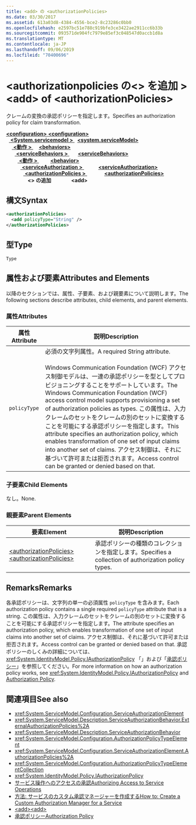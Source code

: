 ```yaml
---
title: <add> の <authorizationPolicies>
ms.date: 03/30/2017
ms.assetid: 613a03d8-4384-4556-bce2-8c23286c0bb0
ms.openlocfilehash: e2597bc51e788c919bfe3ce3422ae2911cc6b33b
ms.sourcegitcommit: 093571de904fc7979e85ef3c048547d0accb1d8a
ms.translationtype: MT
ms.contentlocale: ja-JP
ms.lasthandoff: 09/06/2019
ms.locfileid: "70400696"
---
```

# <a name="add-of-authorizationpolicies"></a><span data-ttu-id="21a94-102">\<authorizationpolicies の\<> を追加 ></span><span class="sxs-lookup"><span data-stu-id="21a94-102">\<add> of \<authorizationPolicies></span></span>
<span data-ttu-id="21a94-103">クレームの変換の承認ポリシーを指定します。</span><span class="sxs-lookup"><span data-stu-id="21a94-103">Specifies an authorization policy for claim transformation.</span></span>  
  
<span data-ttu-id="21a94-104">[ **\<configuration>** ](../configuration-element.md)</span><span class="sxs-lookup"><span data-stu-id="21a94-104">[**\<configuration>**](../configuration-element.md)</span></span>\
<span data-ttu-id="21a94-105">&nbsp;&nbsp;[ **\<System.servicemodel >** ](system-servicemodel.md)</span><span class="sxs-lookup"><span data-stu-id="21a94-105">&nbsp;&nbsp;[**\<system.serviceModel>**](system-servicemodel.md)</span></span>\
<span data-ttu-id="21a94-106">&nbsp;&nbsp;&nbsp;&nbsp;[ **\<動作 >** ](behaviors.md)</span><span class="sxs-lookup"><span data-stu-id="21a94-106">&nbsp;&nbsp;&nbsp;&nbsp;[**\<behaviors>**](behaviors.md)</span></span>\
<span data-ttu-id="21a94-107">&nbsp;&nbsp;&nbsp;&nbsp;&nbsp;&nbsp;[ **\<serviceBehaviors >** ](servicebehaviors.md)</span><span class="sxs-lookup"><span data-stu-id="21a94-107">&nbsp;&nbsp;&nbsp;&nbsp;&nbsp;&nbsp;[**\<serviceBehaviors>**](servicebehaviors.md)</span></span>\
<span data-ttu-id="21a94-108">&nbsp;&nbsp;&nbsp;&nbsp;&nbsp;&nbsp;&nbsp;&nbsp;[ **\<動作 >** ](behavior-of-servicebehaviors.md)</span><span class="sxs-lookup"><span data-stu-id="21a94-108">&nbsp;&nbsp;&nbsp;&nbsp;&nbsp;&nbsp;&nbsp;&nbsp;[**\<behavior>**](behavior-of-servicebehaviors.md)</span></span>\
<span data-ttu-id="21a94-109">&nbsp;&nbsp;&nbsp;&nbsp;&nbsp;&nbsp;&nbsp;&nbsp;&nbsp;&nbsp;[ **\<serviceAuthorization >** ](serviceauthorization-element.md)</span><span class="sxs-lookup"><span data-stu-id="21a94-109">&nbsp;&nbsp;&nbsp;&nbsp;&nbsp;&nbsp;&nbsp;&nbsp;&nbsp;&nbsp;[**\<serviceAuthorization>**](serviceauthorization-element.md)</span></span>\
<span data-ttu-id="21a94-110">&nbsp;&nbsp;&nbsp;&nbsp;&nbsp;&nbsp;&nbsp;&nbsp;&nbsp;&nbsp;&nbsp;&nbsp;[ **\<authorizationPolicies >** ](authorizationpolicies.md)</span><span class="sxs-lookup"><span data-stu-id="21a94-110">&nbsp;&nbsp;&nbsp;&nbsp;&nbsp;&nbsp;&nbsp;&nbsp;&nbsp;&nbsp;&nbsp;&nbsp;[**\<authorizationPolicies>**](authorizationpolicies.md)</span></span>\
<span data-ttu-id="21a94-111">&nbsp;&nbsp;&nbsp;&nbsp;&nbsp;&nbsp;&nbsp;&nbsp;&nbsp;&nbsp;&nbsp;&nbsp;&nbsp;&nbsp; **\<> の追加**</span><span class="sxs-lookup"><span data-stu-id="21a94-111">&nbsp;&nbsp;&nbsp;&nbsp;&nbsp;&nbsp;&nbsp;&nbsp;&nbsp;&nbsp;&nbsp;&nbsp;&nbsp;&nbsp;**\<add>**</span></span>  
  
## <a name="syntax"></a><span data-ttu-id="21a94-112">構文</span><span class="sxs-lookup"><span data-stu-id="21a94-112">Syntax</span></span>  
  
```xml  
<authorizationPolicies>
  <add policyType="String" />
</authorizationPolicies>
```  
  
## <a name="type"></a><span data-ttu-id="21a94-113">型</span><span class="sxs-lookup"><span data-stu-id="21a94-113">Type</span></span>  
 `Type`  
  
## <a name="attributes-and-elements"></a><span data-ttu-id="21a94-114">属性および要素</span><span class="sxs-lookup"><span data-stu-id="21a94-114">Attributes and Elements</span></span>  
 <span data-ttu-id="21a94-115">以降のセクションでは、属性、子要素、および親要素について説明します。</span><span class="sxs-lookup"><span data-stu-id="21a94-115">The following sections describe attributes, child elements, and parent elements.</span></span>  
  
### <a name="attributes"></a><span data-ttu-id="21a94-116">属性</span><span class="sxs-lookup"><span data-stu-id="21a94-116">Attributes</span></span>  
  
|<span data-ttu-id="21a94-117">属性</span><span class="sxs-lookup"><span data-stu-id="21a94-117">Attribute</span></span>|<span data-ttu-id="21a94-118">説明</span><span class="sxs-lookup"><span data-stu-id="21a94-118">Description</span></span>|  
|---------------|-----------------|  
|`policyType`|<span data-ttu-id="21a94-119">必須の文字列属性。</span><span class="sxs-lookup"><span data-stu-id="21a94-119">A required String attribute.</span></span><br /><br /> <span data-ttu-id="21a94-120">Windows Communication Foundation (WCF) アクセス制御モデルは、一連の承認ポリシーを型としてプロビジョニングすることをサポートしています。</span><span class="sxs-lookup"><span data-stu-id="21a94-120">The Windows Communication Foundation (WCF) access control model supports provisioning a set of authorization policies as types.</span></span> <span data-ttu-id="21a94-121">この属性は、入力クレームのセットをクレームの別のセットに変換することを可能にする承認ポリシーを指定します。</span><span class="sxs-lookup"><span data-stu-id="21a94-121">This attribute specifies an authorization policy, which enables transformation of one set of input claims into another set of claims.</span></span> <span data-ttu-id="21a94-122">アクセス制御は、それに基づいて許可または拒否されます。</span><span class="sxs-lookup"><span data-stu-id="21a94-122">Access control can be granted or denied based on that.</span></span>|  
  
### <a name="child-elements"></a><span data-ttu-id="21a94-123">子要素</span><span class="sxs-lookup"><span data-stu-id="21a94-123">Child Elements</span></span>  
 <span data-ttu-id="21a94-124">なし。</span><span class="sxs-lookup"><span data-stu-id="21a94-124">None.</span></span>  
  
### <a name="parent-elements"></a><span data-ttu-id="21a94-125">親要素</span><span class="sxs-lookup"><span data-stu-id="21a94-125">Parent Elements</span></span>  
  
|<span data-ttu-id="21a94-126">要素</span><span class="sxs-lookup"><span data-stu-id="21a94-126">Element</span></span>|<span data-ttu-id="21a94-127">説明</span><span class="sxs-lookup"><span data-stu-id="21a94-127">Description</span></span>|  
|-------------|-----------------|  
|[<span data-ttu-id="21a94-128">\<authorizationPolicies></span><span class="sxs-lookup"><span data-stu-id="21a94-128">\<authorizationPolicies></span></span>](authorizationpolicies.md)|<span data-ttu-id="21a94-129">承認ポリシーの種類のコレクションを指定します。</span><span class="sxs-lookup"><span data-stu-id="21a94-129">Specifies a collection of authorization policy types.</span></span>|  
  
## <a name="remarks"></a><span data-ttu-id="21a94-130">Remarks</span><span class="sxs-lookup"><span data-stu-id="21a94-130">Remarks</span></span>  
 <span data-ttu-id="21a94-131">各承認ポリシーは、文字列の単一の必須属性 `policyType` を含みます。</span><span class="sxs-lookup"><span data-stu-id="21a94-131">Each authorization policy contains a single required `policyType` attribute that is a string.</span></span> <span data-ttu-id="21a94-132">この属性は、入力クレームのセットをクレームの別のセットに変換することを可能にする承認ポリシーを指定します。</span><span class="sxs-lookup"><span data-stu-id="21a94-132">The attribute specifies an authorization policy, which enables transformation of one set of input claims into another set of claims.</span></span> <span data-ttu-id="21a94-133">アクセス制御は、それに基づいて許可または拒否されます。</span><span class="sxs-lookup"><span data-stu-id="21a94-133">Access control can be granted or denied based on that.</span></span> <span data-ttu-id="21a94-134">承認ポリシーのしくみの詳細については、 <xref:System.IdentityModel.Policy.IAuthorizationPolicy> 「」および「[承認ポリシー](../../../wcf/samples/authorization-policy.md)」を参照してください。</span><span class="sxs-lookup"><span data-stu-id="21a94-134">For more information on how an authorization policy works, see <xref:System.IdentityModel.Policy.IAuthorizationPolicy> and [Authorization Policy](../../../wcf/samples/authorization-policy.md).</span></span>  
  
## <a name="see-also"></a><span data-ttu-id="21a94-135">関連項目</span><span class="sxs-lookup"><span data-stu-id="21a94-135">See also</span></span>

- <xref:System.ServiceModel.Configuration.ServiceAuthorizationElement>
- <xref:System.ServiceModel.Description.ServiceAuthorizationBehavior.ExternalAuthorizationPolicies%2A>
- <xref:System.ServiceModel.Description.ServiceAuthorizationBehavior>
- <xref:System.ServiceModel.Configuration.AuthorizationPolicyTypeElement>
- <xref:System.ServiceModel.Configuration.ServiceAuthorizationElement.AuthorizationPolicies%2A>
- <xref:System.ServiceModel.Configuration.AuthorizationPolicyTypeElementCollection>
- <xref:System.IdentityModel.Policy.IAuthorizationPolicy>
- [<span data-ttu-id="21a94-136">サービス操作へのアクセスの承認</span><span class="sxs-lookup"><span data-stu-id="21a94-136">Authorizing Access to Service Operations</span></span>](../../../wcf/samples/authorizing-access-to-service-operations.md)
- [<span data-ttu-id="21a94-137">方法: サービスのカスタム承認マネージャーを作成する</span><span class="sxs-lookup"><span data-stu-id="21a94-137">How to: Create a Custom Authorization Manager for a Service</span></span>](../../../wcf/extending/how-to-create-a-custom-authorization-manager-for-a-service.md)
- [<span data-ttu-id="21a94-138">\<add></span><span class="sxs-lookup"><span data-stu-id="21a94-138">\<add></span></span>](add-of-authorizationpolicies.md)
- [<span data-ttu-id="21a94-139">承認ポリシー</span><span class="sxs-lookup"><span data-stu-id="21a94-139">Authorization Policy</span></span>](../../../wcf/samples/authorization-policy.md)
